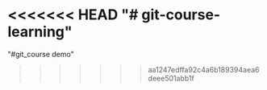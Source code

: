 <<<<<<< HEAD
"# git-course-learning" 
=======
"#git_course demo"
>>>>>>> aa1247edffa92c4a6b189394aea6deee501abb1f
